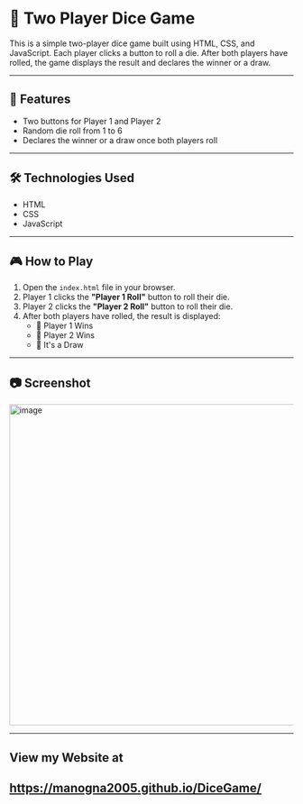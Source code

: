 # 🎲 Two Player Dice Game

This is a simple two-player dice game built using HTML, CSS, and JavaScript. Each player clicks a button to roll a die. After both players have rolled, the game displays the result and declares the winner or a draw.

---

## 🚀 Features

- Two buttons for Player 1 and Player 2
- Random die roll from 1 to 6
- Declares the winner or a draw once both players roll

---

## 🛠️ Technologies Used

- HTML
- CSS
- JavaScript

---

## 🎮 How to Play

1. Open the `index.html` file in your browser.
2. Player 1 clicks the **"Player 1 Roll"** button to roll their die.
3. Player 2 clicks the **"Player 2 Roll"** button to roll their die.
4. After both players have rolled, the result is displayed:
   - 🎉 Player 1 Wins
   - 🎉 Player 2 Wins
   - 🤝 It's a Draw

---

## 📷 Screenshot


<img width="1335" height="570" alt="image" src="https://github.com/user-attachments/assets/993ffc6d-99c9-4884-ba2c-68d08cb9127f" />

---
 ## View my Website at

https://manogna2005.github.io/DiceGame/
---

